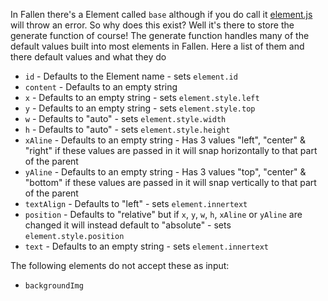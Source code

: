 In Fallen there's a Element called `base` although if you do call it [element.js](element.js.md) will throw an error. So why does this exist? Well it's there to store the generate function of course! The generate function handles many of the default values built into most elements in Fallen. Here a list of them and there default values and what they do
 - `id` - Defaults to the Element name - sets `element.id`
 - `content` - Defaults to an empty string 
 - `x` - Defaults to an empty string - sets `element.style.left`
 - `y` - Defaults to an empty string - sets `element.style.top`
 - `w` - Defaults to "auto" - sets `element.style.width`
 - `h` - Defaults to "auto" - sets `element.style.height`
 - `xAline` - Defaults to an empty string - Has 3 values "left", "center" & "right" if these values are passed in it will snap horizontally to that part of the parent
 - `yAline` - Defaults to an empty string - Has 3 values "top", "center" & "bottom" if these values are passed in it will snap vertically to that part of the parent
 - `textAlign` - Defaults to "left" - sets `element.innertext`
 - `position` - Defaults to "relative" but if `x`, `y`, `w`, `h`, `xAline` or `yAline` are changed it will instead default to "absolute" - sets `element.style.position`
 - `text` - Defaults to an empty string - sets `element.innertext`
 
The following elements do not accept these as input: 
 - `backgroundImg`